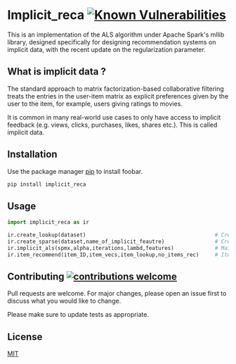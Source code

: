 # Implicit_reca [![Known Vulnerabilities](https://snyk.io/test/github/{BALaka-18}/{implicit_rec-official}/badge.svg)](https://snyk.io/test/github/{BALaka-18}/{implicit_rec-official})



This is an implementation of the ALS algorithm under Apache Spark's mllib library, designed specifically for designing recommendation systems on implicit data, with the recent update on the regularization parameter.

## What is implicit data ?

The standard approach to matrix factorization-based collaborative filtering treats the entries in the user-item matrix as explicit preferences given by the user to the item, for example, users giving ratings to movies.

It is common in many real-world use cases to only have access to implicit feedback (e.g. views, clicks, purchases, likes, shares etc.). This is called implicit data.


## Installation

Use the package manager [pip](https://pip.pypa.io/en/stable/) to install foobar.

```bash
pip install implicit_reca
```

## Usage

```python
import implicit_reca as ir

ir.create_lookup(dataset)                                         # Create the lookup table for future reference.
ir.create_sparse(dataset,name_of_implicit_feautre)                # Create the sparse matrix of user x items (R).
ir.implicit_als(spmx,alpha,iterations,lambd,features)             # Main function behind the ALS algorithm.
ir.item_recommend(item_ID,item_vecs,item_lookup,no_items_rec)     # Item vs item recommendation.
```

## Contributing [![contributions welcome](https://img.shields.io/badge/contributions-welcome-brightgreen.svg?style=flat)](https://github.com/BALaka-18/implicit_rec-official/issues)


Pull requests are welcome. For major changes, please open an issue first to discuss what you would like to change.

Please make sure to update tests as appropriate.

## License
[MIT](https://choosealicense.com/licenses/mit/)
